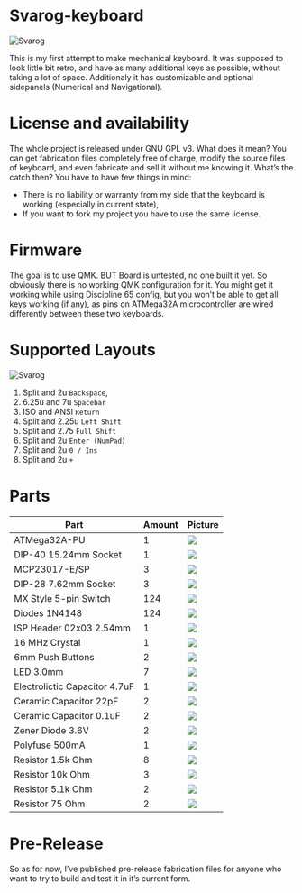 # Svarog-keyboard

![Svarog](doc/svarog-keyboard.png)

This is my first attempt to make mechanical keyboard. It was supposed to look little bit retro, and have as many additional keys as possible, without taking a lot of space. Additionaly it has customizable and optional sidepanels (Numerical and Navigational).

# License and availability

The whole project is released under GNU GPL v3. What does it mean? You can get fabrication files completely free of charge, modify the source files of keyboard, and even fabricate and sell it without me knowing it. What’s the catch then? You have to have few things in mind:
- There is no liability or warranty from my side that the keyboard is working (especially in current state),
- If you want to fork my project you have to use the same license.

# Firmware

The goal is to use QMK. BUT Board is untested, no one built it yet. So obviously there is no working QMK configuration for it. You might get it working while using Discipline 65 config, but you won’t be able to get all keys working (if any), as pins on ATMega32A microcontroller are wired differently between these two keyboards.

# Supported Layouts

![Svarog](doc/keyboard-all-layouts.png)

1. Split and 2u `Backspace`,
2. 6.25u and 7u `Spacebar`
3. ISO and ANSI `Return`
4. Split and 2.25u `Left Shift`
5. Split and 2.75 `Full Shift`
6. Split and 2u `Enter (NumPad)`
7. Split and 2u `0 / Ins`
8. Split and 2u `+`

# Parts

|Part|Amount|Picture|
|---|---|---|
|ATMega32A-PU|1|![](./doc/bom-jpg/AM32apu.jpg)|
|DIP-40 15.24mm Socket|1|![](./doc/bom-jpg/d40s.jpg)|
|MCP23017-E/SP|3|![](./doc/bom-jpg/MCP23017esp.jpg)|
|DIP-28 7.62mm Socket|3|![](./doc/bom-jpg/d28s.jpg)|
|MX Style 5-pin Switch|124|![](./doc/bom-jpg/mx.jpg)|
|Diodes 1N4148|124|![](./doc/bom-jpg/D1N4148.jpg)|
|ISP Header 02x03 2.54mm|1|![](./doc/bom-jpg/02x03m.jpg)|
|16 MHz Crystal|1|![](./doc/bom-jpg/16MHz.jpg)|
|6mm Push Buttons|2|![](./doc/bom-jpg/pb6mm.jpg)|
|LED 3.0mm|7|![](./doc/bom-jpg/led.jpg)|
|Electrolictic Capacitor 4.7uF|1|![](./doc/bom-jpg/C4-7u.jpg)|
|Ceramic Capacitor 22pF|2|![](./doc/bom-jpg/C22p.jpg)|
|Ceramic Capacitor 0.1uF|2|![](./doc/bom-jpg/C0-1u.jpg)|
|Zener Diode 3.6V|2|![](./doc/bom-jpg/DZ3-6v.jpg)|
|Polyfuse 500mA|1|![](./doc/bom-jpg/PF0-5.jpg)|
|Resistor 1.5k Ohm|8|![](./doc/bom-jpg/R1-5k.jpg)|
|Resistor 10k Ohm|3|![](./doc/bom-jpg/R10k.jpg)|
|Resistor 5.1k Ohm|2|![](./doc/bom-jpg/R5-1k.jpg)|
|Resistor 75 Ohm|2|![](./doc/bom-jpg/R75.jpg)|

# Pre-Release
So as for now, I’ve published pre-release fabrication files for anyone who want to try to build and test it in it’s current form.
